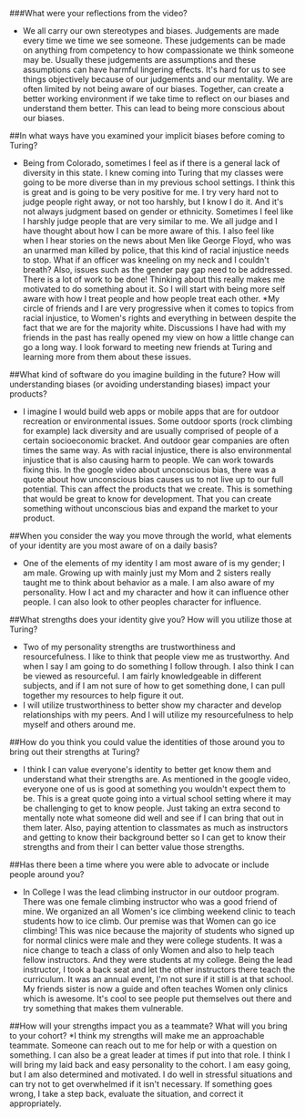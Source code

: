 

###What were your reflections from the video?
* We all carry our own stereotypes and biases. Judgements are made every time we time we see someone. These judgements can be made on anything from competency to how compassionate we think someone may be. Usually these judgements are assumptions and these assumptions can have harmful lingering effects. It's hard for us to see things objectively because of our judgements and our mentality. We are often limited by not being aware of our biases. Together, can create a better working environment if we take time to reflect on our biases and understand them better. This can lead to being more conscious about our biases.

##In what ways have you examined your implicit biases before coming to Turing?
* Being from Colorado, sometimes I feel as if there is a general lack of diversity in this state. I knew coming into Turing that my classes were going to be more diverse than in my previous school settings. I think this is great and is going to be very positive for me. I try very hard not to judge people right away, or not too harshly, but I know I do it. And it's not always judgment based on gender or ethnicity. Sometimes I feel like I harshly judge people that are very similar to me. We all judge and I have thought about how I can be more aware of this. I also feel like when I hear stories on the news about Men like George Floyd, who was an unarmed man killed by police, that this kind of racial injustice needs to stop. What if an officer was kneeling on my neck and I couldn't breath? Also, issues such as the gender pay gap need to be addressed. There is a lot of work to be done! Thinking about this really makes me motivated to do something about it. So I will start with being more self aware with how I treat people and how people treat each other.
*My circle of friends and I are very progressive when it comes to topics from racial injustice, to Women's rights and everything in between despite the fact that we are for the majority white. Discussions I have had with my friends in the past has really opened my view on how a little change can go a long way. I look forward to meeting new friends at Turing and learning more from them about these issues.

##What kind of software do you imagine building in the future? How will understanding biases (or avoiding understanding biases) impact your products?
* I imagine I would build web apps or mobile apps that are for outdoor recreation or environmental issues. Some outdoor sports (rock climbing for example) lack diversity and are usually comprised of people of a certain socioeconomic bracket. And outdoor gear companies are often times the same way. As with racial injustice, there is also environmental injustice that is also causing harm to people. We can work towards fixing this. In the google video about unconscious bias, there was a quote about how unconscious bias causes us to not live up to our full potential. This can affect the products that we create. This is something that would be great to know for development. That you can create something without unconscious bias and expand the market to your product.

##When you consider the way you move through the world, what elements of your identity are you most aware of on a daily basis?
* One of the elements of my identity I am most aware of is my gender; I am male. Growing up with mainly just my Mom and 2 sisters really taught me to think about behavior as a male. I am also aware of my personality. How I act and my character and how it can influence other people. I can also look to other peoples character for influence.

##What strengths does your identity give you? How will you utilize those at Turing?
* Two of my personality strengths are trustworthiness and resourcefulness. I like to think that people view me as trustworthy. And when I say I am going to do something I follow through. I also think I can be viewed as resourceful. I am fairly knowledgeable in different subjects, and if I am not sure of how to get something done, I can pull together my resources to help figure it out.
* I will utilize trustworthiness to better show my character and develop relationships with my peers. And I will utilize my resourcefulness to help myself and others around me.

##How do you think you could value the identities of those around you to bring out their strengths at Turing?
* I think I can value everyone's identity to better get know them and understand what their strengths are. As mentioned in the google video, everyone one of us is good at something you wouldn't expect them to be. This is a great quote going into a virtual school setting where it may be challenging to get to know people. Just taking an extra second to mentally note what someone did well and see if I can bring that out in them later. Also, paying attention to classmates as much as instructors and getting to know their background better so I can get to know their strengths and from their I can better value those strengths.

##Has there been a time where you were able to advocate or include people around you?
* In College I was the lead climbing instructor in our outdoor program. There was one female climbing instructor who was a good friend of mine. We organized an all Women's ice climbing weekend clinic to teach students how to ice climb. Our premise was that Women can go ice climbing! This was nice because the majority of students who signed up for normal clinics were male and they were college students. It was a nice change to teach a class of only Women and also to help teach fellow instructors. And they were students at my college. Being the lead instructor, I took a back seat and let the other instructors there teach the curriculum. It was an annual event, I'm not sure if it still is at that school. My friends sister is now a guide and often teaches Women only clinics which is awesome. It's cool to see people put themselves out there and try something that makes them vulnerable.

##How will your strengths impact you as a teammate? What will you bring to your cohort?
*I think my strengths will make me an approachable teammate. Someone can reach out to me for help or with a question on something. I can also be a great leader at times if put into that role. I think I will bring my laid back and easy personality to the cohort. I am easy going, but I am also determined and motivated. I do well in stressful situations and can try not to get overwhelmed if it isn't necessary. If something goes wrong, I take a step back, evaluate the situation, and correct it appropriately.
